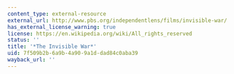 ```yaml
---
content_type: external-resource
external_url: http://www.pbs.org/independentlens/films/invisible-war/
has_external_license_warning: true
license: https://en.wikipedia.org/wiki/All_rights_reserved
status: ''
title: '*The Invisible War*'
uid: 7f509b2b-6a9b-4a90-9a1d-dad84c0aba39
wayback_url: ''
---
```

